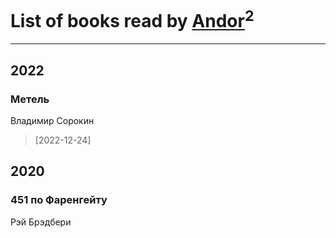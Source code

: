 # List of books read by [Andor](https://plus.google.com/u/0/115069512668490775619/)<sup>2</sup>
---

## 2022

### Метель
Владимир Сорокин
> [2022-12-24] 



## 2020

### 451 по Фаренгейту
Рэй Брэдбери



